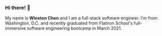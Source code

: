 ### Hi there! 👋

My name is **Winston Chen** and I am a full-stack software engineer. I'm from Washington, D.C. and recently graduated from Flatiron School's full-immersive software engineering bootcamp in March 2021.

<!--
**winstonchen-code/winstonchen-code** is a ✨ _special_ ✨ repository because its `README.md` (this file) appears on your GitHub profile.

Here are some ideas to get you started:

- 🔭 I’m currently working on ...
- 🌱 I’m currently learning ...
- 👯 I’m looking to collaborate on ...
- 🤔 I’m looking for help with ...
- 💬 Ask me about ...
- 📫 How to reach me: ...
- 😄 Pronouns: ...
- ⚡ Fun fact: ...
-->
